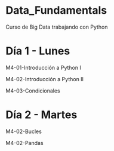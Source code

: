 # Data_Fundamentals
Curso de Big Data trabajando con Python

  # Día 1 - Lunes

M4-01-Introducción a Python I
  
M4-02-Introducción a Python II

M4-03-Condicionales

  # Día 2 - Martes
  
  M4-02-Bucles
  
  M4-02-Pandas
